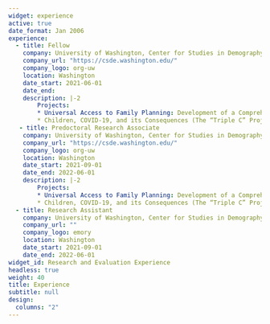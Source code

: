 ```yaml
---
widget: experience
active: true
date_format: Jan 2006
experience:
  - title: Fellow
    company: University of Washington, Center for Studies in Demography and Ecology
    company_url: "https://csde.washington.edu/"
    company_logo: org-uw
    location: Washington
    date_start: 2021-06-01
    date_end:
    description: |-2
        Projects:
        * Universal Access to Family Planning: Development of a Comprehensive Measurement
        * Children, COVID-19, and its Consequences (The “Triple C” Project)
   - title: Predoctoral Research Associate
    company: University of Washington, Center for Studies in Demography and Ecology
    company_url: "https://csde.washington.edu/"
    company_logo: org-uw
    location: Washington
    date_start: 2021-09-01
    date_end: 2022-06-01
    description: |-2
        Projects:
        * Universal Access to Family Planning: Development of a Comprehensive Measurement
        * Children, COVID-19, and its Consequences (The “Triple C” Project)
  - title: Research Assistant
    company: University of Washington, Center for Studies in Demography and Ecology
    company_url: ""
    company_logo: emory
    location: Washington
    date_start: 2021-09-01
    date_end: 2022-06-01
widget_id: Research and Evaluation Experience
headless: true
weight: 40
title: Experience
subtitle: null
design:
  columns: "2"
---
```

